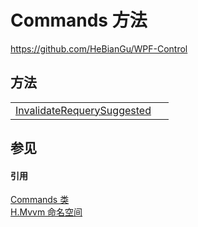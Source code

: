 # Commands 方法
https://github.com/HeBianGu/WPF-Control



## 方法
<table>
<tr>
<td><a href="81e855cf-33df-92d3-ac80-9411006f259c">InvalidateRequerySuggested</a></td>
<td> </td></tr>
</table>

## 参见


#### 引用
<a href="1c7eca18-b1fe-2562-741d-43cc0b9044ac">Commands 类</a>  
<a href="2171cdff-f9c4-6682-6b3e-a29f9cee4c25">H.Mvvm 命名空间</a>  
